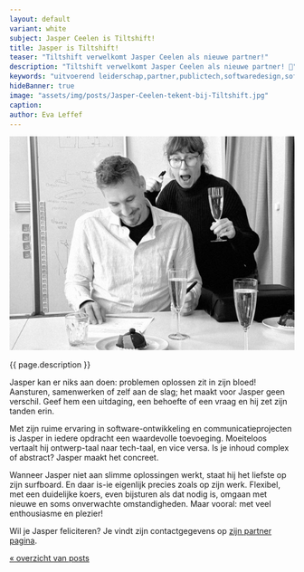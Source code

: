 ```yaml
---
layout: default
variant: white
subject: Jasper Ceelen is Tiltshift!
title: Jasper is Tiltshift!
teaser: "Tiltshift verwelkomt Jasper Ceelen als nieuwe partner!"
description: "Tiltshift verwelkomt Jasper Ceelen als nieuwe partner! 🍾"
keywords: "uitvoerend leiderschap,partner,publictech,softwaredesign,softwaredesignthinking,designthinking,developers,overheid"
hideBanner: true
image: "assets/img/posts/Jasper-Ceelen-tekent-bij-Tiltshift.jpg"
caption:
author: Eva Leffef
---
```

<div class="article-image">
    <img src="/assets/img/posts/Jasper-Ceelen-tekent-bij-Tiltshift.jpg">
</div>

{{ page.description }}

Jasper kan er niks aan doen: problemen oplossen zit in zijn bloed! Aansturen, samenwerken of zelf aan de slag; het maakt voor Jasper geen verschil. Geef hem een uitdaging, een behoefte of een vraag en hij zet zijn tanden erin.

Met zijn ruime ervaring in software-ontwikkeling en communicatieprojecten is Jasper in iedere opdracht een waardevolle toevoeging. Moeiteloos vertaalt hij ontwerp-taal naar tech-taal, en vice versa. Is je inhoud complex of abstract? Jasper maakt het concreet.

Wanneer Jasper niet aan slimme oplossingen werkt, staat hij het liefste op zijn surfboard. En daar is-ie eigenlijk precies zoals op zijn werk. Flexibel, met een duidelijke koers, even bijsturen als dat nodig is, omgaan met nieuwe en soms onverwachte omstandigheden. Maar vooral: met veel enthousiasme en plezier!

Wil je Jasper feliciteren? Je vindt zijn contactgegevens op [zijn partner pagina](https://www.tiltshift.nl/mensen/jasper-ceelen/).

[« overzicht van posts](/posts/)
